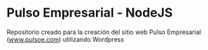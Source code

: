 # Pulso Empresarial - NodeJS

Repositorio creado para la creación del sitio web Pulso Empresarial (www.pulsoe.com) utilizando Wordpress